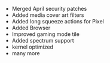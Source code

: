 - Merged April security patches
- Added media cover art filters
- Added long squeeze actions for Pixel
- Added Browser
- Improved gaming mode tile
- Added spectrum support
- kernel optimized
- many more
